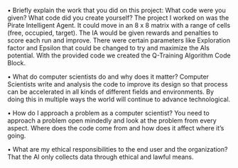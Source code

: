 •	Briefly explain the work that you did on this project: What code were you given? What code did you create yourself?
The project I worked on was the Pirate Intelligent Agent. It could move in an 8 x 8 matrix with a range of cells (free, occupied, target). The IA would be given rewards and penalties to score each run and improve. There were certain parameters like Exploration factor and Epsilon that could be changed to try and maximize the AIs potential. With the provided code we created the Q-Training Algorithm Code Block. 

•	What do computer scientists do and why does it matter?
Computer Scientists write and analysis the code to improve its design so that process can be accelerated in all kinds of different fields and environments. By doing this in multiple ways the world will continue to advance technological.

•	How do I approach a problem as a computer scientist?
You need to approach a problem open mindedly and look at the problem from every aspect. Where does the code come from and how does it affect where it’s going. 

•	What are my ethical responsibilities to the end user and the organization?
That the AI only collects data through ethical and lawful means. 
